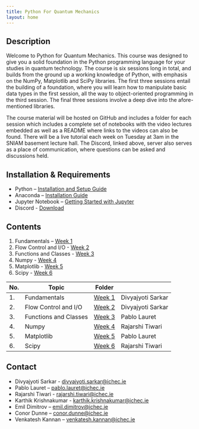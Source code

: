 ```yaml
---
title: Python For Quantum Mechanics
layout: home
---
```


## Description
Welcome to Python for Quantum Mechanics. This course was designed to give you a solid foundation in the Python programming language for your studies in quantum technology. The course is six sessions long in total, and builds from the ground up a working knowledge of Python, with emphasis on the NumPy, Matplotlib and SciPy libraries. The first three sessions entail the building of a foundation, where you will learn how to manipulate basic data types in the first session, all the way to object-oriented programming in the third session. The final three sessions involve a deep dive into the afore-mentioned libraries.

The course material will be hosted on GitHub and includes a folder for each session which includes a complete set of notebooks with the video lectures embedded as well as a README where links to the videos can also be found. There will be a live tutorial each week on Tuesday at 3am in the SNIAM basement lecture hall. The Discord, linked above, server also serves as a place of communication, where questions can be asked and discussions held.

## Installation & Requirements
- Python – [Installation and Setup Guide](https://realpython.com/installing-python/)
- Anaconda – [Installation Guide]( https://docs.anaconda.com/anaconda/install/)
- Jupyter Notebook – [Getting Started with Jupyter](https://jupyter.org/install.html)
- Discord - [Download](https://discord.com/download)



## Contents
1. Fundamentals – [Week 1](pyqm-week1/)
2. Flow Control and I/O - [Week 2](pyqm-week2/)
3. Functions and Classes - [Week 3](pyqm-week3/)
4. Numpy - [Week 4](pyqm-week4/)
5. Matplotlib - [Week 5](pyqm-week5/)
6. Scipy - [Week 6](pyqm-week6/)

|No.|Topic                 |Folder                |                 |
|-- |--                    |--                    |--               |
|1. |Fundamentals          | [Week 1](pyqm-week1/)|Divyajyoti Sarkar|
|2. |Flow Control and I/O  | [Week 2](pyqm-week2/)|Divyajyoti Sarkar|
|3. |Functions and Classes | [Week 3](pyqm-week3/)|Pablo Lauret     |
|4. |Numpy                 | [Week 4](pyqm-week4/)|Rajarshi Tiwari  |
|5. |Matplotlib            | [Week 5](pyqm-week5/)|Pablo Lauret     |
|6. |Scipy                 | [Week 6](pyqm-week6/)|Rajarshi Tiwari  |


## Contact
- Divyajyoti Sarkar - <divyajyoti.sarkar@ichec.ie>
- Pablo Lauret – <pablo.lauret@ichec.ie>
- Rajarshi Tiwari - <rajarshi.tiwari@ichec.ie>
- Karthik Krishnakumar - <karthik.krishnakumar@ichec.ie>
- Emil Dimitrov – <emil.dimitrov@ichec.ie>
- Conor Dunne – <conor.dunne@ichec.ie>
- Venkatesh Kannan – <venkatesh.kannan@ichec.ie>
